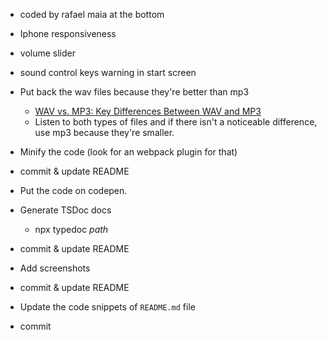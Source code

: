 - coded by rafael maia at the bottom

- Iphone responsiveness

- volume slider

- sound control keys warning in start screen

- Put back the wav files because they're better than mp3
  - [WAV vs. MP3: Key Differences Between WAV and MP3](https://www.gumlet.com/learn/wav-vs-mp3/)
  - Listen to both types of files and if there isn't a noticeable difference, use mp3 because they're
  smaller.

- Minify the code (look for an webpack plugin for that)
- commit & update README

- Put the code on codepen.

- Generate TSDoc docs
  - npx typedoc _path_
- commit & update README

- Add screenshots
- commit & update README

- Update the code snippets of `README.md` file
- commit
